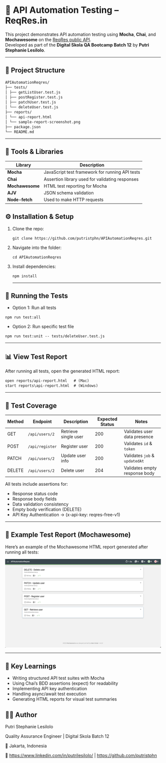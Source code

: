 # 🧪 API Automation Testing – ReqRes.in

This project demonstrates API automation testing using **Mocha**, **Chai**, and **Mochawesome** on the [ReqRes public API](https://reqres.in/).  
Developed as part of the **Digital Skola QA Bootcamp Batch 12** by **Putri Stephanie Lesilolo**.

---

## 📂 Project Structure
```
APIAutomationReqres/
├── tests/
│ ├── getListUser.test.js
│ ├── postRegister.test.js
│ ├── patchUser.test.js
│ └── deleteUser.test.js
├── reports/
│ └── api-report.html
│ └── sample-report-screenshot.png
├── package.json
└── README.md
```

---

## 🧰 Tools & Libraries

| Library | Description |
|----------|--------------|
| **Mocha** | JavaScript test framework for running API tests |
| **Chai** | Assertion library used for validating responses |
| **Mochawesome** | HTML test reporting for Mocha |
| **AJV** | JSON schema validation |
| **Node-fetch** | Used to make HTTP requests |

## ⚙️ Installation & Setup

1. Clone the repo:
   ```
   git clone https://github.com/putristphn/APIAutomationReqres.git
   ```
2. Navigate into the folder:
   ```
   cd APIAutomationReqres
   ```
3. Install dependencies:
   ```
   npm install
   ```

   ---

  ##  🧪 Running the Tests   

- Option 1: Run all tests
```
npm run test:all
```
- Option 2: Run specific test file
```
npm run test:unit -- tests/deleteUser.test.js
```

  ---

  ##  📊 View Test Report

  After running all tests, open the generated HTML report:
  ```
  open reports/api-report.html   # (Mac)
  start reports\api-report.html  # (Windows) 
  ```

   ---
  
 ## 📁 Test Coverage

| Method | Endpoint        | Description          | Expected Status | Notes                         |
| ------ | --------------- | -------------------- | --------------- | ----------------------------- |
| GET    | `/api/users/2`  | Retrieve single user | 200             | Validates user data presence  |
| POST   | `/api/register` | Register user        | 200             | Validates `id` & `token`      |
| PATCH  | `/api/users/2`  | Update user info     | 200             | Validates `job` & `updatedAt` |
| DELETE | `/api/users/2`  | Delete user          | 204             | Validates empty response body |

All tests include assertions for:
- Response status code
- Response body fields
- Data validation consistency
- Empty body verification (DELETE)
- API Key Authentication → (x-api-key: reqres-free-v1)

--- 

## 📸 Example Test Report (Mochawesome)

Here’s an example of the Mochawesome HTML report generated after running all tests:

![API Test Report Example](./reports/sample-report-screenshot.png)

--- 

## 🧠 Key Learnings

- Writing structured API test suites with Mocha
- Using Chai’s BDD assertions (expect) for readability
- Implementing API key authentication
- Handling async/await test execution
- Generating HTML reports for visual test summaries

## 👩‍💻 Author

Putri Stephanie Lesilolo

Quality Assurance Engineer | Digital Skola Batch 12

📍 Jakarta, Indonesia

🔗 https://www.linkedin.com/in/putrilesilolo/ | https://github.com/putristphn

